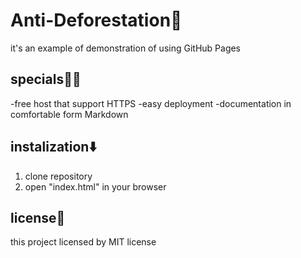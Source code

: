 # Anti-Deforestation🌲
it's an example of demonstration of using GitHub Pages

## specials👍🏼
-free host that support HTTPS
-easy deployment
-documentation in comfortable form Markdown

## instalization⬇️
1. clone repository
2. open "index.html" in your browser

## license🪪
this project licensed by MIT license
